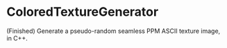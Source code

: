 # ColoredTextureGenerator
(Finished) Generate a pseudo-random seamless PPM ASCII texture image, in C++. 
